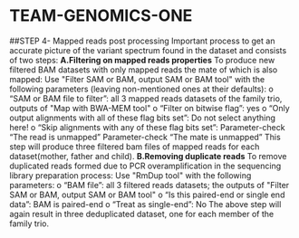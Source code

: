 # TEAM-GENOMICS-ONE
##STEP 4- Mapped reads post processing 
   Important process to get an accurate picture of the variant spectrum found in the dataset and consists of two steps:
**A.Filtering on mapped reads properties**
  To produce new filtered BAM datasets with only mapped reads the mate of which is also mapped:
   Use "Filter SAM or BAM, output SAM or BAM tool" with the following parameters (leaving non-mentioned ones at their defaults):
   o “SAM or BAM file to filter”: all 3 mapped reads datasets of the family trio, outputs of "Map with BWA-MEM tool"
   o “Filter on bitwise flag”: yes
   o “Only output alignments with all of these flag bits set”: Do not select anything here!
   o “Skip alignments with any of these flag bits set”:
       Parameter-check “The read is unmapped”
       Parameter-check “The mate is unmapped”
   This step will produce three filtered bam files of mapped reads for each dataset(mother, father and child).
**B.Removing duplicate reads** 
  To remove duplicated reads formed due to PCR overamplification in the sequencing library preparation process:
  Use "RmDup tool" with the following parameters:
  o “BAM file”: all 3 filtered reads datasets; the outputs of "Filter SAM or BAM, output SAM or BAM tool"
  o “Is this paired-end or single end data”: BAM is paired-end
  o “Treat as single-end”: No
  The above step will again result in three deduplicated dataset, one for each member of the family trio.
